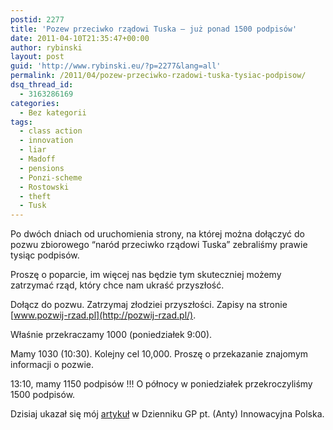 ```yaml
---
postid: 2277
title: 'Pozew przeciwko rządowi Tuska – już ponad 1500 podpisów'
date: 2011-04-10T21:35:47+00:00
author: rybinski
layout: post
guid: 'http://www.rybinski.eu/?p=2277&lang=all'
permalink: /2011/04/pozew-przeciwko-rzadowi-tuska-tysiac-podpisow/
dsq_thread_id:
  - 3163286169
categories:
  - Bez kategorii
tags:
  - class action
  - innovation
  - liar
  - Madoff
  - pensions
  - Ponzi-scheme
  - Rostowski
  - theft
  - Tusk
---
```

Po dwóch dniach od uruchomienia strony, na której można dołączyć do pozwu zbiorowego “naród przeciwko rządowi Tuska” zebraliśmy prawie tysiąc podpisów.

Proszę o poparcie, im więcej nas będzie tym skuteczniej możemy zatrzymać rząd, który chce nam ukraść przyszłość.

Dołącz do pozwu. Zatrzymaj złodziei przyszłości. Zapisy na stronie [www.pozwij-rzad.pl](http://pozwij-rzad.pl/).

Właśnie przekraczamy 1000 (poniedziałek 9:00).

Mamy 1030 (10:30). Kolejny cel 10,000. Proszę o przekazanie znajomym informacji o pozwie.

13:10, mamy 1150 podpisów !!! O północy w poniedziałek przekroczyliśmy 1500 podpisów.

Dzisiaj ukazał się mój [artykuł](http://forsal.pl/artykuly/503904,rybinski_anty_innowacyjna_polska.html) w Dzienniku GP pt. (Anty) Innowacyjna Polska.

